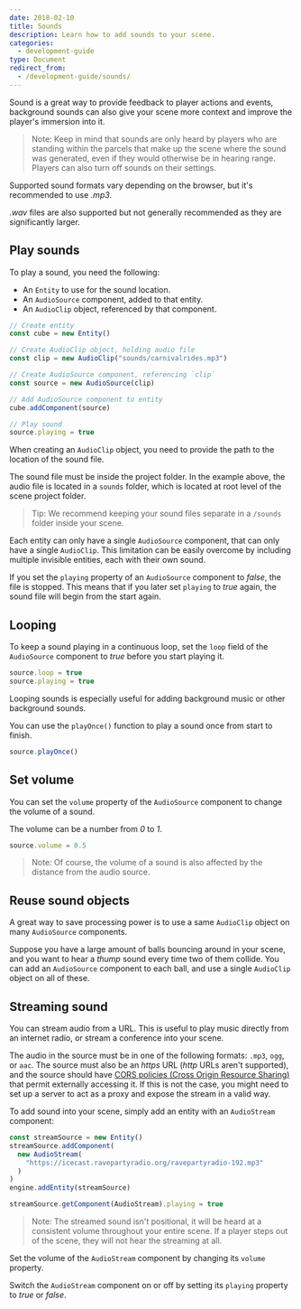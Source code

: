 ```yaml
---
date: 2018-02-10
title: Sounds
description: Learn how to add sounds to your scene.
categories:
  - development-guide
type: Document
redirect_from:
  - /development-guide/sounds/
---
```


Sound is a great way to provide feedback to player actions and events, background sounds can also give your scene more context and improve the player's immersion into it.

> Note: Keep in mind that sounds are only heard by players who are standing within the parcels that make up the scene where the sound was generated, even if they would otherwise be in hearing range. Players can also turn off sounds on their settings.

Supported sound formats vary depending on the browser, but it's recommended to use _.mp3_.

_.wav_ files are also supported but not generally recommended as they are significantly larger.

## Play sounds

To play a sound, you need the following:

- An `Entity` to use for the sound location.
- An `AudioSource` component, added to that entity.
- An `AudioClip` object, referenced by that component.

```ts
// Create entity
const cube = new Entity()

// Create AudioClip object, holding audio file
const clip = new AudioClip("sounds/carnivalrides.mp3")

// Create AudioSource component, referencing `clip`
const source = new AudioSource(clip)

// Add AudioSource component to entity
cube.addComponent(source)

// Play sound
source.playing = true
```

When creating an `AudioClip` object, you need to provide the path to the location of the sound file.

The sound file must be inside the project folder. In the example above, the audio file is located in a `sounds` folder, which is located at root level of the scene project folder.

> Tip: We recommend keeping your sound files separate in a `/sounds` folder inside your scene.

Each entity can only have a single `AudioSource` component, that can only have a single `AudioClip`. This limitation can be easily overcome by including multiple invisible entities, each with their own sound.

If you set the `playing` property of an `AudioSource` component to _false_, the file is stopped. This means that if you later set `playing` to _true_ again, the sound file will begin from the start again.

## Looping

To keep a sound playing in a continuous loop, set the `loop` field of the `AudioSource` component to _true_ before you start playing it.

```ts
source.loop = true
source.playing = true
```

Looping sounds is especially useful for adding background music or other background sounds.

You can use the `playOnce()` function to play a sound once from start to finish.

```ts
source.playOnce()
```

## Set volume

You can set the `volume` property of the `AudioSource` component to change the volume of a sound.

The volume can be a number from _0_ to _1_.

```ts
source.volume = 0.5
```

> Note: Of course, the volume of a sound is also affected by the distance from the audio source.

## Reuse sound objects

A great way to save processing power is to use a same `AudioClip` object on many `AudioSource` components.

Suppose you have a large amount of balls bouncing around in your scene, and you want to hear a _thump_ sound every time two of them collide. You can add an `AudioSource` component to each ball, and use a single `AudioClip` object on all of these.

<!--
```ts
```
-->

## Streaming sound

You can stream audio from a URL. This is useful to play music directly from an internet radio, or stream a conference into your scene.

The audio in the source must be in one of the following formats: `.mp3`, `ogg`, or `aac`. The source must also be an _https_ URL (_http_ URLs aren't supported), and the source should have [CORS policies (Cross Origin Resource Sharing)](https://en.wikipedia.org/wiki/Cross-origin_resource_sharing) that permit externally accessing it. If this is not the case, you might need to set up a server to act as a proxy and expose the stream in a valid way.

To add sound into your scene, simply add an entity with an `AudioStream` component:

```ts
const streamSource = new Entity()
streamSource.addComponent(
  new AudioStream(
    "https://icecast.ravepartyradio.org/ravepartyradio-192.mp3"
  )
)
engine.addEntity(streamSource)

streamSource.getComponent(AudioStream).playing = true
```

> Note: The streamed sound isn't positional, it will be heard at a consistent volume throughout your entire scene. If a player steps out of the scene, they will not hear the streaming at all.

Set the volume of the `AudioStream` component by changing its `volume` property.

Switch the `AudioStream` component on or off by setting its `playing` property to _true_ or _false_.

<!--
## Make an entity play a sound


The `distanceModel` property of the sound component conditions how the player's distance to the sound's source affects its volume. The model can be _linear_, _exponential_ or _inverse_. When using the linear or exponential model, you can also set the `rolloffFactor` property to set the steepness of the curve.

```ts
```

## Volume curves

You can also change how volume levels relate to distance from the sound source to put more or less emphasis on a sound's location.

```ts
```
-->
